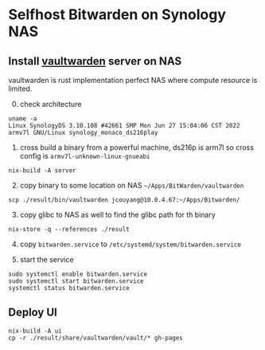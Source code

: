 # Selfhost Bitwarden on Synology NAS

## Install [vaultwarden](https://github.com/dani-garcia/vaultwarden) server on NAS
vaultwarden is rust implementation perfect NAS where compute resource is limited.

0. check architecture
```
uname -a
Linux SynologyDS 3.10.108 #42661 SMP Mon Jun 27 15:04:06 CST 2022 armv7l GNU/Linux synology_monaco_ds216play
```
1. cross build a binary from a powerful machine, ds216p is arm7l so cross config is `armv7l-unknown-linux-gnueabi`
```
nix-build -A server
```
2. copy binary to some location on NAS `~/Apps/BitWarden/vaultwarden`
```
scp ./result/bin/vaultwarden jcouyang@10.0.4.67:~/Apps/Bitwarden/
```
3. copy glibc to NAS as well
to find the glibc path for th binary
```
nix-store -q --references ./result
```

4. copy `bitwarden.service` to `/etc/systemd/system/bitwarden.service`

5. start the service
```
sudo systemctl enable bitwarden.service
sudo systemctl start bitwarden.service
systemctl status bitwarden.service
```

## Deploy UI
```
nix-build -A ui
cp -r ./result/share/vaultwarden/vault/* gh-pages
```
